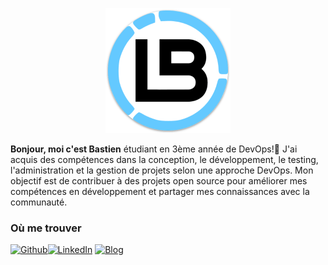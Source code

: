 <p align="center">
  <img src="https://github.com/Bastienlsg/Bastienlsg/blob/main/img/cover.png" alt="Profil Lassaigne Bastien" height="200"/>
</p>
<p>
  <strong>Bonjour, moi c'est Bastien</strong> étudiant en 3ème année de DevOps!👋 J'ai acquis des compétences dans la conception, le développement, le testing, l'administration et la gestion de projets selon une approche DevOps. Mon objectif est de contribuer à des projets open source pour améliorer mes compétences en développement et partager mes connaissances avec la communauté.
</p>

</table>
  <h3>Où me trouver</h3>
<p><a href="https://github.com/Bastienlsg" target="_blank"><img alt="Github" src="https://img.shields.io/badge/GitHub-%2312100E.svg?&style=for-the-badge&logo=Github&logoColor=white" /></a><a href="https://www.linkedin.com/in/bastien-lassaigne-8aa665222/" target="_blank"><img alt="LinkedIn" src="https://img.shields.io/badge/linkedin-%230077B5.svg?&style=for-the-badge&logo=linkedin&logoColor=white" /></a> <a href="https://lassaigne-bastien.go.yo.fr" target="_blank"><img alt="Blog" src="https://img.shields.io/badge/blog-%2312100E.svg?&style=for-the-badge&logo=medium&logoColor=white" /></a>
</p>
